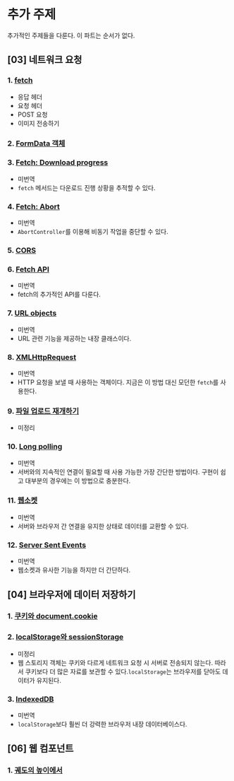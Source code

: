 # 추가 주제

추가적인 주제들을 다룬다. 이 파트는 순서가 없다.

## [03] 네트워크 요청
### 1. [fetch](./03-네트워크-요청/01-fetch.md)
- 응답 헤더
- 요청 헤더
- POST 요청
- 이미지 전송하기
### 2. [FormData 객체](./03-네트워크-요청/02-FormData-객체.md)
### 3. [Fetch: Download progress]()
- 미번역
- `fetch` 메서드는 다운로드 진행 상황을 추적할 수 있다.
### 4. [Fetch: Abort]()
- 미번역
- `AbortController`를 이용해 비동기 작업을 중단할 수 있다.
### 5. [CORS](./03-네트워크-요청/05-CORS.md)
### 6. [Fetch API]()
- 미번역
- fetch의 추가적인 API를 다룬다.
### 7. [URL objects]()
- 미번역
- URL 관련 기능을 제공하는 내장 클래스이다.
### 8. [XMLHttpRequest]()
- 미번역
- HTTP 요청을 보낼 때 사용하는 객체이다. 지금은 이 방법 대신 모던한 `fetch`를 사용한다.
### 9. [파일 업로드 재개하기]()
- 미정리
### 10. [Long polling]()
- 미번역
- 서버와의 지속적인 연결이 필요할 때 사용 가능한 가장 간단한 방법이다. 구현이 쉽고 대부분의 경우에는 이 방법으로 충분한다.
### 11. [웹소켓]()
- 미번역
- 서버와 브라우저 간 연결을 유지한 상태로 데이터를 교환할 수 있다.
### 12. [Server Sent Events]()
- 미번역
- 웹소켓과 유사한 기능을 하지만 더 간단하다.

## [04] 브라우저에 데이터 저장하기
### 1. [쿠키와 document.cookie](./04-브라우저에-데이터-저장하기/01-쿠키와-document-cookie.md)
### 2. [localStorage와 sessionStorage]()
- 미정리
- 웹 스토리지 객체는 쿠키와 다르게 네트워크 요청 시 서버로 전송되지 않는다. 따라서 쿠키보다 더 많은 자료를 보관할 수 있다.`localStorage`는 브라우저를 닫아도 데이터가 유지된다.
### 3. [IndexedDB]()
- 미번역
- `localStorage`보다 훨씬 더 강력한 브라우저 내장 데이터베이스다.

## [06] 웹 컴포넌트
### 1. [궤도의 높이에서](./06-웹-컴포넌트/01-궤도의-높이에서.md)
